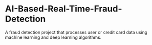 # AI-Based-Real-Time-Fraud-Detection
A fraud detection project that processes user or credit card data using machine learning and deep learning algorithms.
